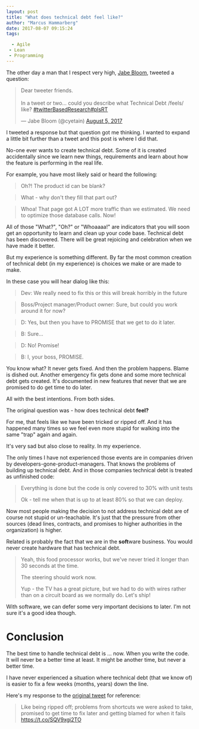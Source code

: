 ```yaml
---
layout: post
title: "What does technical debt feel like?"
author: "Marcus Hammarberg"
date: 2017-08-07 09:15:24
tags:

  - Agile
 - Lean
 - Programming
---
```


The other day a man that I respect very high, [Jabe Bloom](https://twitter.com/cyetain), tweeted a question:

<blockquote class="twitter-tweet" data-lang="en"><p lang="en" dir="ltr">Dear tweeter friends.<br><br>In a tweet or two... could you describe what Technical Debt /feels/ like? <a href="https://twitter.com/hashtag/twitterBasedResearch?src=hash">#twitterBasedResearch</a><a href="https://twitter.com/hashtag/plsRT?src=hash">#plsRT</a></p>— Jabe Bloom (@cyetain) <a href="https://twitter.com/cyetain/status/893803861189767172">August 5, 2017</a></blockquote>
<script async src="//platform.twitter.com/widgets.js" charset="utf-8"></script>
I tweeted a response but that question got me thinking. I wanted to expand a little bit further than a tweet and this post is where I did that.

<!-- excerpt-end -->

No-one ever wants to create technical debt. Some of it is created accidentally since we learn new things, requirements and learn about how the feature is performing in the real life.

For example, you have most likely said or heard the following:

> Oh?! The product id can be blank?

> What - why don't they fill that part out?

> Whoa! That page got A LOT more traffic than we estimated. We need to optimize those database calls. Now!

All of those "What?", "Oh?" or "Whoaaaa!" are indicators that you will soon get an opportunity to learn and clean up your code base. Technical debt has been discovered. There will be great rejoicing and celebration when we have made it better.



But my experience is something different. By far the most common creation of technical debt (in my experience) is choices we make or are made to make.

In these case you will hear dialog like this:

> Dev: We really need to fix this or this will break horribly in the future

> Boss/Project manager/Product owner: Sure, but could you work around it for now?

> D: Yes, but then you have to PROMISE that we get to do it later.

> B: Sure...

> D: No! Promise!

> B: I, your boss, PROMISE.

You know what? It never gets fixed. And then the problem happens. Blame is dished out. Another emergency fix gets done and some more technical debt gets created. It's documented in new features that never that we are promised to do get time to do later.

All with the best intentions. From both sides.


The original question was - how does technical debt **feel?**

For me, that feels like we have been tricked or ripped off. And it has happened many times so we feel even more stupid for walking into the same "trap" again and again.

It's very sad but also close to reality. In my experience.

The only times I have not experienced those events are in companies driven by developers-gone-product-managers. That knows the problems of building up technical debt. And in those companies technical debt is treated as unfinished code:

> Everything is done but the code is only covered to 30% with unit tests
>
> Ok - tell me when that is up to at least 80% so that we can deploy.



Now most people making the decision to not address technical debt are of course not stupid or un-teachable. It's just that the pressure from other sources (dead lines, contracts, and promises to higher authorities in the organization) is higher.

Related is probably the fact that we are in the **soft**ware business. You would never create hardware that has technical debt.

> Yeah, this food processor works, but we've never tried it longer than 30 seconds at the time.
>
> The steering should work now.
>
> Yup - the TV has a great picture, but we had to do with wires rather than on a circuit board as we normally do. Let's ship!

With software, we can defer some very important decisions to later. I'm not sure it's a good idea though.

# Conclusion

The best time to handle technical debt is … now. When you write the code. It will never be a better time at least. It might be another time, but never a better time.

I have never experienced a situation where technical debt (that we know of) is easier to fix a few weeks (months, years) down the line.



Here's my response to the [original tweet](https://twitter.com/cyetain/status/893803861189767172) for reference:

<blockquote class="twitter-tweet" data-lang="en"><p lang="en" dir="ltr">Like being ripped off; problems from shortcuts we were asked to take, promised to get time to fix later and getting blamed for when it fails <a href="https://t.co/SQV9xgi2TO">https://t.co/SQV9xgi2TO</a>
<script async src="//platform.twitter.com/widgets.js" charset="utf-8"></script>



